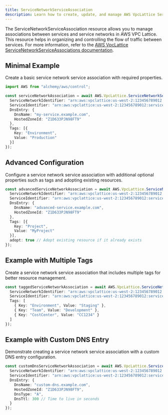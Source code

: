 ```yaml
---
title: ServiceNetworkServiceAssociation
description: Learn how to create, update, and manage AWS VpcLattice ServiceNetworkServiceAssociations using Alchemy Cloud Control.
---
```



The ServiceNetworkServiceAssociation resource allows you to manage associations between services and service networks in AWS VPC Lattice. This resource helps in organizing and controlling the flow of traffic between services. For more information, refer to the [AWS VpcLattice ServiceNetworkServiceAssociations documentation](https://docs.aws.amazon.com/vpclattice/latest/userguide/).

## Minimal Example

Create a basic service network service association with required properties.

```ts
import AWS from "alchemy/aws/control";

const serviceNetworkAssociation = await AWS.VpcLattice.ServiceNetworkServiceAssociation("myServiceNetworkAssociation", {
  ServiceNetworkIdentifier: "arn:aws:vpclattice:us-west-2:123456789012:servicenetwork/myServiceNetwork",
  ServiceIdentifier: "arn:aws:vpclattice:us-west-2:123456789012:service/myService",
  DnsEntry: {
    DnsName: "my-service.example.com",
    HostedZoneId: "Z1D633PJN98FT9"
  },
  Tags: [{
    Key: "Environment",
    Value: "Production"
  }]
});
```

## Advanced Configuration

Configure a service network service association with additional optional properties such as tags and adopting existing resources.

```ts
const advancedServiceNetworkAssociation = await AWS.VpcLattice.ServiceNetworkServiceAssociation("advancedServiceNetworkAssociation", {
  ServiceNetworkIdentifier: "arn:aws:vpclattice:us-west-2:123456789012:servicenetwork/advancedServiceNetwork",
  ServiceIdentifier: "arn:aws:vpclattice:us-west-2:123456789012:service/advancedService",
  DnsEntry: {
    DnsName: "advanced-service.example.com",
    HostedZoneId: "Z1D633PJN98FT9"
  },
  Tags: [{
    Key: "Project",
    Value: "MyProject"
  }],
  adopt: true // Adopt existing resource if it already exists
});
```

## Example with Multiple Tags

Create a service network service association that includes multiple tags for better resource management.

```ts
const taggedServiceNetworkAssociation = await AWS.VpcLattice.ServiceNetworkServiceAssociation("taggedServiceNetworkAssociation", {
  ServiceNetworkIdentifier: "arn:aws:vpclattice:us-west-2:123456789012:servicenetwork/taggedServiceNetwork",
  ServiceIdentifier: "arn:aws:vpclattice:us-west-2:123456789012:service/taggedService",
  Tags: [
    { Key: "Environment", Value: "Staging" },
    { Key: "Team", Value: "Development" },
    { Key: "CostCenter", Value: "CC1234" }
  ]
});
```

## Example with Custom DNS Entry

Demonstrate creating a service network service association with a custom DNS entry configuration.

```ts
const customDnsServiceNetworkAssociation = await AWS.VpcLattice.ServiceNetworkServiceAssociation("customDnsServiceNetworkAssociation", {
  ServiceNetworkIdentifier: "arn:aws:vpclattice:us-west-2:123456789012:servicenetwork/customDnsServiceNetwork",
  ServiceIdentifier: "arn:aws:vpclattice:us-west-2:123456789012:service/customDnsService",
  DnsEntry: {
    DnsName: "custom-dns.example.com",
    HostedZoneId: "Z1D633PJN98FT9",
    DnsType: "A",
    DnsTtl: 300 // Time to live in seconds
  }
});
```

